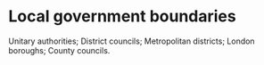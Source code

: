# Local government boundaries

Unitary authorities; District councils; Metropolitan districts; London boroughs; County councils.
